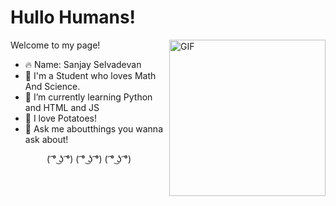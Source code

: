<h1>Hullo Humans!</h1>

<img align="right" height="250" alt="GIF" src="https://avatars.githubusercontent.com/u/71178439?s=400&u=945309add9bc8f316f83b898e36e2e14b4cef61f&v=4" />

Welcome to my page!

- 🔥 Name: Sanjay Selvadevan 
- 💙 I'm a Student who loves Math And Science.
- 🌱 I’m currently learning Python and HTML and JS
- 🥔 I love Potatoes!
- 💬 Ask me aboutthings you wanna ask about!

<div align="center">
<p>( ͡° ͜ʖ ͡°) ( ͡° ͜ʖ ͡°) ( ͡° ͜ʖ ͡°)</p>
</div>
